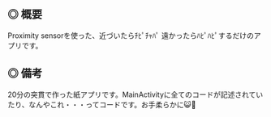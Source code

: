◎ 概要
-
Proximity sensorを使った、近づいたらﾁﾋﾟﾁｬﾊﾟ 遠かったらﾊﾋﾟﾊﾋﾟするだけのアプリです。

◎ 備考
-
20分の突貫で作った紙アプリです。MainActivityに全てのコードが記述されていたり、なんやこれ・・・ってコードです。お手柔らかに😺🫶
